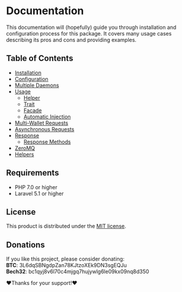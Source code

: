 Documentation
======================
This documentation will (hopefully) guide you through installation and configuration process for this package. It covers many usage cases describing its pros and cons and providing examples.

Table of Contents
-------------
* [Installation](00-installation.md)
* [Configuration](01-configuration.md)
* [Multiple Daemons](02-multiple-daemons.md)
* [Usage](03-usage.md)
  * [Helper](03-usage.md#helper)
  * [Trait](03-usage.md#trait)
  * [Facade](03-usage.md#facade)
  * [Automatic Injection](03-usage.md#automatic-injection)
* [Multi-Wallet Requests](04-multi-wallet.md)
* [Asynchronous Requests](05-async.md)
* [Response](06-response.md)
  * [Response Methods](06-response.md#response-methods)
* [ZeroMQ](07-zeromq.md)
* [Helpers](08-helpers.md)

## Requirements
* PHP 7.0 or higher
* Laravel 5.1 or higher

## License
This product is distributed under the [MIT license](https://github.com/denpamusic/laravel-bitcoinrpc/blob/master/LICENSE).

## Donations

If you like this project, please consider donating:<br>
**BTC**: 3L6dqSBNgdpZan78KJtzoXEk9DN3sgEQJu<br>
**Bech32**: bc1qyj8v6l70c4mjgq7hujywlg6le09kx09nq8d350

❤Thanks for your support!❤
